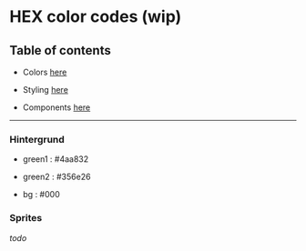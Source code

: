 <!-- blame @Joshua3212 -->
# HEX color codes (wip)

## Table of contents
- Colors [here](./colors.md)
- Styling [here](./styling.md)

- Components [here](./components.md)

---


### Hintergrund
- green1 : #4aa832
- green2 : #356e26

- bg : #000

### Sprites
*todo*